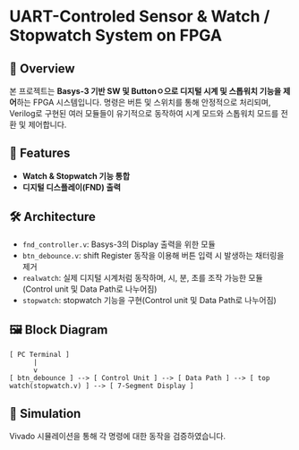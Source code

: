 # UART-Controled Sensor & Watch / Stopwatch System on FPGA
## 📝 Overview
본 프로젝트는 **Basys-3 기반 SW 및 Buttonㅇ으로 디지털 시계 및 스톱워치 기능을 제어**하는 FPGA 시스템입니다.
명령은 버튼 및 스위치를 통해 안정적으로 처리되며, Verilog로 구현된 여러 모듈들이 유기적으로 동작하여 시계 모드와 스톱워치 모드를 전환 및 제어합니다.

## 🎯 Features
- **Watch & Stopwatch 기능 통합**
- **디지털 디스플레이(FND) 출력**

## 🛠️ Architecture
- `fnd_controller.v`: Basys-3의 Display 출력을 위한 모듈
- `btn_debounce.v`: shift Register 동작을 이용해 버튼 입력 시 발생하는 채터링을 제거
- `realwatch`: 실제 디지털 시계처럼 동작하며, 시, 분, 초를 조작 가능한 모듈(Control unit 및 Data Path로 나누어짐)
- `stopwatch`: stopwatch 기능을 구현(Control unit 및 Data Path로 나누어짐)

## 🖼️ Block Diagram
```
[ PC Terminal ]
      |
      v
[ btn_debounce ] --> [ Control Unit ] --> [ Data Path ] --> [ top watch(stopwatch.v) ] --> [ 7-Segment Display ]
```

## 🧪 Simulation
Vivado 시뮬레이션을 통해 각 명령에 대한 동작을 검증하였습니다.

